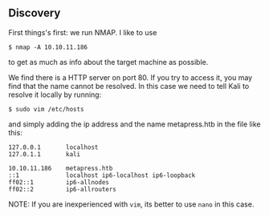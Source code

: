 ## Discovery
First things's first: we run NMAP. I like to use 
```
$ nmap -A 10.10.11.186
```
to get as much as info about the target machine as possible. 

We find there is a HTTP server on port 80. If you try to access it, you may find that the name cannot be resolved. In this case we need to tell Kali to resolve it locally by running:
```
$ sudo vim /etc/hosts
```
and simply adding the ip address and the name metapress.htb in the file like this:
```
127.0.0.1       localhost
127.0.1.1       kali

10.10.11.186    metapress.htb
::1             localhost ip6-localhost ip6-loopback
ff02::1         ip6-allnodes
ff02::2         ip6-allrouters
```
NOTE: If you are inexperienced with ```vim```, its better to use ```nano``` in this case. 

